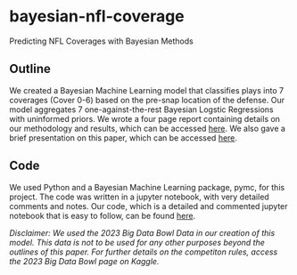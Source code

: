 # bayesian-nfl-coverage
Predicting NFL Coverages with Bayesian Methods

## Outline
We created a Bayesian Machine Learning model that classifies plays into 7 coverages (Cover 0-6) based on the pre-snap location of the defense. Our model aggregates 7 one-against-the-rest Bayesian Logstic Regressions with uninformed priors. We wrote a four page report containing details on our methodology and results, which can be accessed [here](BayesFinalReport.pdf). We also gave a brief presentation on this paper, which can be accessed [here](Bayes%20Project%20Presentation.pdf).

## Code
We used Python and a Bayesian Machine Learning package, pymc, for this project. The code was written in a jupyter notebook, with very detailed comments and notes. Our code, which is a detailed and commented jupyter notebook that is easy to follow, can be found [here](Bayes_Project.ipynb). 


*Disclaimer: We used the 2023 Big Data Bowl Data in our creation of this model. This data is not to be used for any other purposes beyond the outlines of this paper. For further details on the competiton rules, access the 2023 Big Data Bowl page on Kaggle.*
